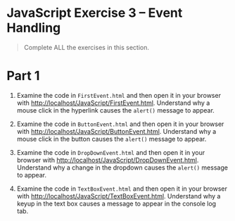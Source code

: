 # JavaScript Exercise 3 – Event Handling
		
> Complete ALL the exercises in this section.

# Part 1

1.	Examine the code in ``FirstEvent.html`` and then open it in your browser with [http://localhost/JavaScript/FirstEvent.html](http://localhost/JavaScript/FirstEvent.html).  Understand why a mouse click in the hyperlink causes the ``alert()`` message to appear.

1.	Examine the code in ``ButtonEvent.html`` and then open it in your browser with [http://localhost/JavaScript/ButtonEvent.html](http://localhost/JavaScript/ButtonEvent.html).  Understand why a mouse click in the button causes the ``alert()`` message to appear.

1.	Examine the code in ``DropDownEvent.html`` and then open it in your browser with [http://localhost/JavaScript/DropDownEvent.html](http://localhost/JavaScript/DropDownEvent.html).  Understand why a change in the dropdown causes the ``alert()`` message to appear.

1.	Examine the code in ``TextBoxEvent.html`` and then open it in your browser with [http://localhost/JavaScript/TextBoxEvent.html](http://localhost/JavaScript/TextBoxEvent.html).  Understand why a keyup in the text box causes a message to appear in the console log tab.



<!-- 



# Part 2

1.	You are meant to keep your HTML and JavaScript code separate. 

	Examine the code in ``FirstEventV2.html`` and ``FirstEventV2.js``.  Then open it in your browser with [http://localhost/JavaScript/FirstEventV2.html](http://localhost/JavaScript/FirstEventV2.html).  

	This code is typical of how you can do all Event Handling in JavaScript.

1.	Examine the code in ``ButtonEventV2.html`` and ``ButtonEventV2.js``.

	Modify the code in ``ButtonEventV2.js`` so an alert is displayed when the button is clicked.

1.	Examine the code in ``DropDownEventV2.html`` and ``DropDownEventV2.js``.

	Modify the code in ``DropDownEventV2.js`` so an alert displays the type of fruit selected.

1.	Examine the code in ``TextBoxEventV2.html`` and ``TextBoxEventV2.js``.

	Modify the code in ``TextBoxEventV2.html`` and ``TextBoxEventV2.js`` so data about the event appears in the console log tab.






# Part 3

1.	Examine the code in ``fruit1.html`` and ``fruit1.js``.  Add the necessary code to change the colour of all paragraphs to red.  Use the method ``setAttribute("style","color:red");``

1.	Add to the HTML code in ``fruit1.html`` a ``<button>`` with the caption *Style*. 
	Only when this button is clicked should the paragraphs be coloured red.
	
1.	Examine the code ``fruit2.html`` and create a JavaScript file called ``fruit2.js`` to change the ``<span>``
	value to the selection made from the dropdown box.

1.	Modify the JavaScript file ``fruit2.js`` to change the colour of the ``<h1>`` heading to blue when 
	the user moves the mouse over it.  And when the mouse leaves the heading the colour should be restored to black.

	See [HTML DOM Events](http://www.w3schools.com/jsref/dom_obj_event.asp)
		
1.	Examine the code in ``toUpper.html`` and using JavaScript in a file called ``toUpper.js`` allow the user 
	to type text in the first textbox and when the *To Upper* button is pressed display the text 
	input using uppercase in the second textbox.
	 
	This link will be useful – [JavaScript String Reference](http://www.w3schools.com/jsref/jsref_obj_string.asp)

1.	Examine the HTML code in ``favouriteV2.html`` and create a JavaScript file ``favouriteV2.js`` to update the ``<b>`` element with the correct colour when a new colour is selected from the dropdown box.

	You must capture the ``onchange`` event associated with the dropdown box. 


# Part 4

Check your ``htdocs/JavaScript`` folder.  You should have a subfolder called ``liveMatch`` with some code and images files.

1.	Watch this [video](https://media.heanet.ie/page/205da5282eae9bd73455e8f82f4b5c27) that illustrates a program that records match events for a GAA match.  You will use the files given in the ``liveMatch`` folder to replicate this functionality.  

 -->
